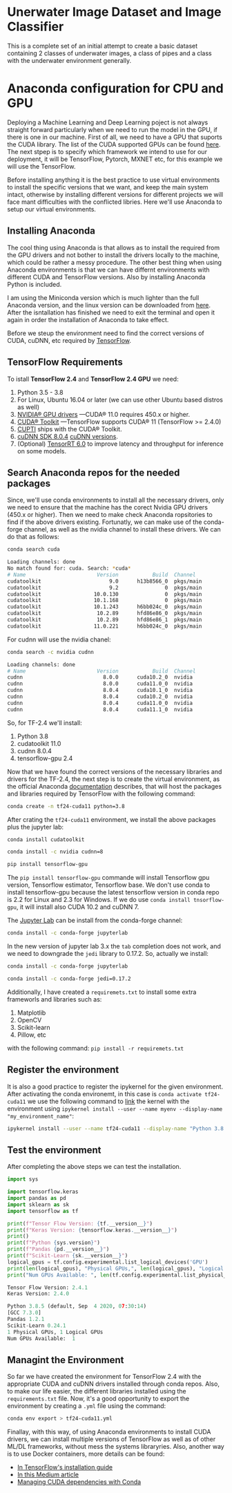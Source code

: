 # Unerwater Image Dataset and Image Classifier

This is a complete set of an initial attempt to create a basic dataset containing 2 classes of underwater images, a class of pipes and a class with the underwater environment generally.

# Anaconda configuration for CPU and GPU

Deploying a Machine Learning and Deep Learning poject is not always straight forward particularly when we need to run the model in the GPU, if there is one in our machine.
First of all, we need to have a GPU that suports the CUDA library. The list of the CUDA supported GPUs can be found [here](https://developer.nvidia.com/cuda-GPUs).
The next stpep is to specify which framework we intend to use for our deployment, it will be TensorFlow, Pytorch, MXNET etc, for this example we will use the TensorFlow.

Before installing anything it is the best practice to use virtual environments to install the specific versions that we want, and keep the main system intact, otherwise by installing different versions for different projects we will face mant difficulties with the conflicted libries. Here we'll use Anaconda to setup our virtual environments.

## Installing Anaconda

The cool thing using Anaconda is that allows as to install the required from the GPU drivers and not bother to install the drivers locally to the machine, which could be rather a messy procedure. The other best thing when using Anaconda environments is that we can have differnt environments with different CUDA and TensorFlow versions. Also by installing Anaconda Python is included.

I am using the Miniconda version which is much lighter than the full Anaconda version, and the linux version can be downloaded from [here](https://repo.anaconda.com/miniconda/Miniconda3-latest-Linux-x86_64.sh).
After the isntallation has finished we need to exit the terminal and open it again in order the installation of Anaconda to take effect.

Before we steup the environment need to find the correct versions of CUDA, cuDNN, etc required by [TensorFlow](https://www.tensorflow.org/install/gpu).

## TensorFlow Requirements
To istall **TensorFlow 2.4** and **TensorFlow 2.4 GPU** we need:
1. Python 3.5 - 3.8
2. For Linux, Ubuntu 16.04 or later (we can use other Ubuntu based distros as well)
3. [NVIDIA® GPU drivers](https://www.nvidia.com/drivers) —CUDA® 11.0 requires 450.x or higher.
4. [CUDA® Toolkit](https://developer.nvidia.com/cuda-toolkit-archive) —TensorFlow supports CUDA® 11 (TensorFlow >= 2.4.0)
5. [CUPTI](http://docs.nvidia.com/cuda/cupti/) ships with the CUDA® Toolkit.
6. [cuDNN SDK 8.0.4](https://developer.nvidia.com/cudnn) [cuDNN versions](https://developer.nvidia.com/rdp/cudnn-archive).
7. (Optional) [TensorRT 6.0](https://docs.nvidia.com/deeplearning/sdk/tensorrt-install-guide/index.html) to improve latency and throughput for inference on some models.

## Search Anaconda repos for the needed packages
Since, we'll use conda environments to install all the necessary drivers, only we need to ensure that the machine has the corect Nvidia GPU drivers (450.x or higher). Then we need to make check Anaconda ropsitories to find if the above drivers existing. Fortunatly, we can make use of the conda-forge channel, as well as the nvidia channel to install these drivers.
We can do that as follows:
```zsh
conda search cuda

Loading channels: done
No match found for: cuda. Search: *cuda*
# Name                       Version           Build  Channel             
cudatoolkit                      9.0      h13b8566_0  pkgs/main           
cudatoolkit                      9.2               0  pkgs/main           
cudatoolkit                 10.0.130               0  pkgs/main           
cudatoolkit                 10.1.168               0  pkgs/main           
cudatoolkit                 10.1.243      h6bb024c_0  pkgs/main           
cudatoolkit                  10.2.89      hfd86e86_0  pkgs/main           
cudatoolkit                  10.2.89      hfd86e86_1  pkgs/main           
cudatoolkit                 11.0.221      h6bb024c_0  pkgs/main
```
For cudnn will use the nvidia chanel:

```zsh
conda search -c nvidia cudnn

Loading channels: done
# Name                       Version           Build  Channel                       
cudnn                          8.0.0      cuda10.2_0  nvidia              
cudnn                          8.0.0      cuda11.0_0  nvidia              
cudnn                          8.0.4      cuda10.1_0  nvidia              
cudnn                          8.0.4      cuda10.2_0  nvidia              
cudnn                          8.0.4      cuda11.0_0  nvidia              
cudnn                          8.0.4      cuda11.1_0  nvidia
```
So, for TF-2.4 we'll install:
1. Python 3.8
2. cudatoolkit 11.0
3. cudnn 8.0.4
4. tensorflow-gpu 2.4

Now that we have found the correct versions of the necessary libraries and drivers for the TF-2.4, the next step is to create the virtual environment, as the official Anaconda [documentation](https://docs.anaconda.com/anaconda/user-guide/tasks/tensorflow/) describes, that will host the packages and libraries required by TensorFlow with the following command:

```zsh
conda create -n tf24-cuda11 python=3.8
```

After crating the `tf24-cuda11` environment, we install the above packages plus the jupyter lab:

```zsh
conda install cudatoolkit

conda install -c nvidia cudnn=8

pip install tensorflow-gpu
```
The `pip install tensorflow-gpu` commande will install Tensorflow gpu version, Tensorflow estimator, Tensorflow base. We don't use conda to install tensorflow-gpu because the latest tensorflow version in conda repo is 2.2 for Linux and 2.3 for Windows. If we do use `conda install tnsorflow-gpu`, it will install also CUDA 10.2 and cuDNN 7.

The [Jupyter Lab](https://jupyterlab.readthedocs.io/en/stable/getting_started/installation.html) can be install from the conda-forge channel:
```zsh
conda install -c conda-forge jupyterlab
```
In the new version of jupyter lab 3.x the `tab` completion does not work, and we need to downgrade the `jedi` library to 0.17.2. So, actually we install: 

```zsh
conda install -c conda-forge jupyterlab

conda install -c conda-forge jedi=0.17.2
```

Additionally, I have created a `requiremets.txt` to install some extra frameworls and libraries such as:
1. Matplotlib
2. OpenCV
3. Scikit-learn
4. Pillow, etc

with the following command: `pip install -r requiremets.txt`

## Register the environment
It is also a good practice to register the ipykernel for the given environment. After activating the conda environemt, in this case is `conda activate tf24-cuda11` we use the following command to [link](https://ipython.readthedocs.io/en/stable/install/kernel_install.html) the kernel with the environment using `ipykernel install --user --name myenv --display-name "my_environment_name"`:
```zsh
ipykernel install --user --name tf24-cuda11 --display-name "Python 3.8.5 (tf24-cuda11)"
```

## Test the environment
After completing the above steps we can test the installation.

```python
import sys

import tensorflow.keras
import pandas as pd
import sklearn as sk
import tensorflow as tf

print(f"Tensor Flow Version: {tf.__version__}")
print(f"Keras Version: {tensorflow.keras.__version__}")
print()
print(f"Python {sys.version}")
print(f"Pandas {pd.__version__}")
print(f"Scikit-Learn {sk.__version__}")
logical_gpus = tf.config.experimental.list_logical_devices('GPU')
print(len(logical_gpus), "Physical GPUs,", len(logical_gpus), "Logical GPUs")
print("Num GPUs Available: ", len(tf.config.experimental.list_physical_devices('GPU')))

Tensor Flow Version: 2.4.1
Keras Version: 2.4.0

Python 3.8.5 (default, Sep  4 2020, 07:30:14) 
[GCC 7.3.0]
Pandas 1.2.1
Scikit-Learn 0.24.1
1 Physical GPUs, 1 Logical GPUs
Num GPUs Available:  1
```
## Managint the Environment

So far we have created the environment for TensorFlow 2.4 with the appropriate CUDA and cuDNN drivers installed through conda repos. Also, to make our life easier, the different libraries installed using the `requirements.txt` file. Now, it's a good opportunity to export the environment by creating a `.yml` file using the command:
```zsh
conda env export > tf24-cuda11.yml
```
Finallay, with this way, of using Anaconda environments to install CUDA drivers, we can install multiple versions of TensorFlow as well as of other ML/DL frameworks, without mess the systems libraryries. Also, another way is to use Docker containers, more details can be found:
* [In TensorFlow's installation guide](https://www.tensorflow.org/install)
* [In this Medium article](https://blog.kovalevskyi.com/multiple-version-of-cuda-libraries-on-the-same-machine-b9502d50ae77)
* [Managing CUDA dependencies with Conda](https://towardsdatascience.com/managing-cuda-dependencies-with-conda-89c5d817e7e1)
